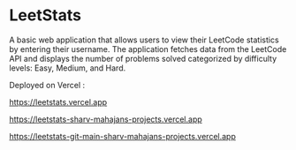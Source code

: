# LeetStats
A basic web application that allows users to view their LeetCode statistics by entering their username. The application fetches data from the LeetCode API and displays the number of problems solved categorized by difficulty levels: Easy, Medium, and Hard.

Deployed on Vercel : 

https://leetstats.vercel.app

https://leetstats-sharv-mahajans-projects.vercel.app

https://leetstats-git-main-sharv-mahajans-projects.vercel.app
